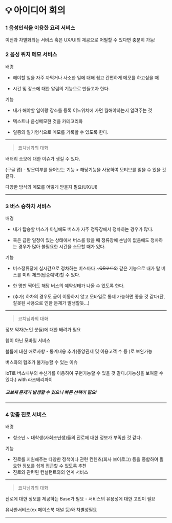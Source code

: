 # :bulb: 아이디어 회의

### 1 음성인식을 이용한 요리 서비스

이전과 차별화되는 서비스 혹은 UX/UI의 제공으로 어필할 수 있다면 충분히 가능!



### 2 음성 위치 메모 서비스

배경 

* 해야할 일을 자주 까먹거나 사소한 일에 대해 쉽고 간편하게 메모를 하고싶을 때 

* 시간 및 장소에 대한 알림의 기능으로 만들고자 한다.

기능

* 내가 해야할 일이랑 장소를 등록 어느위치에 가면 뭘해야하는지 알려주는 것 

* 텍스트나 음성메모한 것을 카테고리화

* 일종의 일기형식으로 메모를 기록할 수 있도록 한다.

---

> 코치님과의 대화

배터리 소모에 대한 이슈가 생길 수 있다.

(구글 맵) - 방문여부를 물어보는 기능 > 해당기능을 사용하여 모티브를 얻을 수 있을 것 같다.

다양한 방식의 메모를 어떻게 받을지 필요(UX/UI)

---



### 3 버스 승하차 서비스

배경 

* 내가 탑승할 버스가 아님에도 버스가 자주 정류장에서 정차하는 경우가 많다.

* 혹은 급한 일정이 있는 상태에서 버스를 탔을 때 정류장에 손님이 없음에도 정차하는 경우가 많아 불필요한 시간을 소모할 때가 있다.

기능 

* 버스정류장에 실시간으로 정차하는 버스마다 ~~~QR코드~~와 같은 기능으로 내가 탈 버스를 미리 체크(탑승예약)할 수 있다.

* 한 명만 찍어도 해당 버스의 예약상태가 나올 수 있도록 한다.
* (추가) 하차의 경우도 굳이 이동하지 않고 모바일로 통제 가능하면 좋을 것 같다(단, 잘못된 사용으로 인한 문제가 발생할듯...)

---

> 코치님과의 대화

정보 약자(노인 분들)에 대한 배려가 필요

웹이 아닌 모바일 서비스

볼륨에 대한 애로사항 - 통계내용 추가(중앙관제 및 이용고객 수 등 )로 보완가능

버스와의 협조가 불가능할 수 있는 이슈

IoT로 버스내부의 수신기를 이용하여 구현가능할 수 있을 것 같다.(가능성을 보여줄 수 있다.) with 라즈베리파이 

##### 교보재 문제가 발생할 수 있으니 빠른 선택이 필요!

---



### 4 맞춤 진로 서비스

배경 

* 청소년 ~ 대학생(사회초년생)들의 진로에 대한 정보가 부족한 것 같다.

기능 

* 진로를 지원해주는 다양한 정책이나 관련 컨텐츠(회사 브이로그) 등을 종합하여 필요한 정보를 쉽게 접근할 수 있도록 추천
* 진로와 관련된 컨설턴트와의 연계 서비스

---

> 코치님과의 대화

진로에 대한 정보를 제공하는 Base가 필요 - 서비스의 유용성에 대한 고민이 필요

유사한서비스(ex 페이스북 채널 등)와 차별성필요

---





